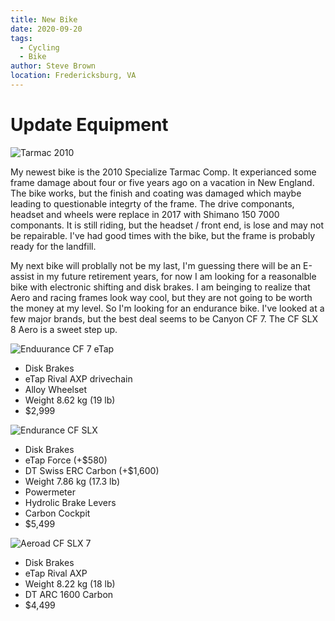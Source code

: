 ```yaml
---
title: New Bike
date: 2020-09-20
tags:
  - Cycling
  - Bike
author: Steve Brown
location: Fredericksburg, VA
---
```


# Update Equipment

![Tarmac 2010](/Bike/Tarmac.png)

My newest bike is the 2010 Specialize Tarmac Comp. It experianced some frame damage about four or five years ago on a vacation in New England. The bike works, but the finish and coating was damaged which maybe leading to questionable integrty of the frame.  The drive componants, headset and wheels were replace in 2017 with Shimano 150 7000 componants. It is still riding, but the headset / front end, is lose and may not be repairable.  I've had good times with the bike, but the frame is probably ready for the landfill.

My next bike will problally not be my last, I'm guessing there will be an E-assist in my future retirement years, for now I am looking for a reasonalble bike with electronic shifting and disk brakes. I am beinging to realize that Aero and racing frames look way cool, but they are not going to be worth the money at my level. So I'm looking for an endurance bike.  I've looked at a few major brands, but the best deal seems to be Canyon CF 7. The CF SLX 8 Aero is a sweet step up.

![Enduurance CF 7 eTap](/Bike/EnduranceCF7.PNG)

* Disk Brakes
* eTap Rival AXP drivechain
* Alloy Wheelset
* Weight 8.62 kg (19 lb)
* $2,999

![Endurance CF SLX](/Bike/EnduranceCFSLX.PNG)

* Disk Brakes
* eTap Force (+$580)
* DT Swiss ERC Carbon (+$1,600)
* Weight 7.86 kg (17.3 lb)
* Powermeter
* Hydrolic Brake Levers
* Carbon Cockpit
* $5,499

![Aeroad CF SLX 7](/Bike/AeroadCFSLX7.PNG)

* Disk Brakes
* eTap Rival AXP
* Weight 8.22 kg (18 lb)
* DT ARC 1600 Carbon
* $4,499